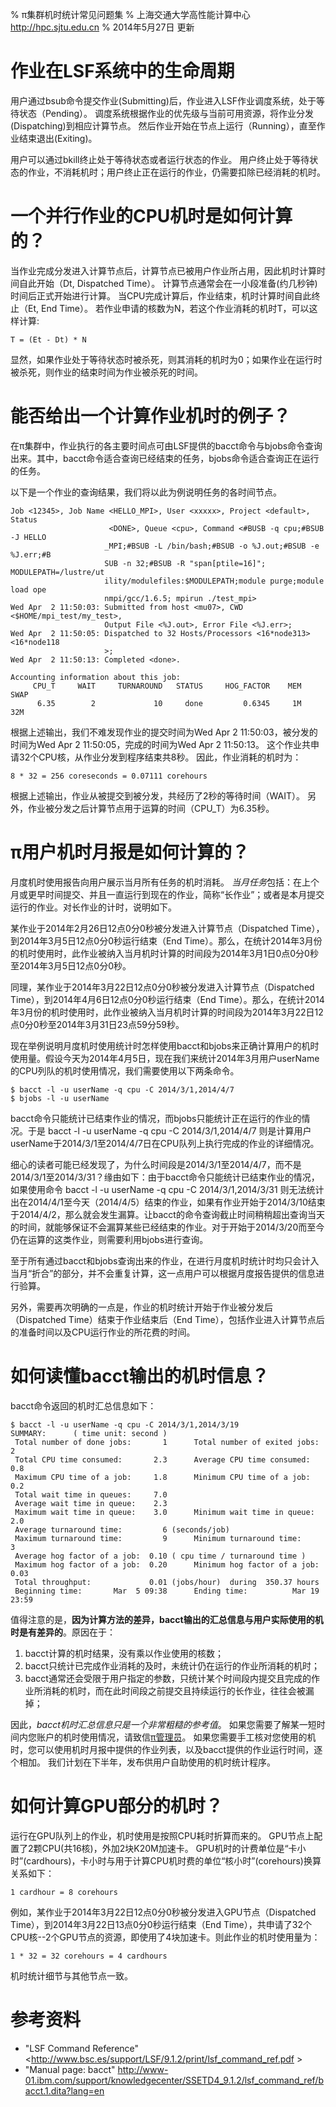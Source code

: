 % π集群机时统计常见问题集
% 上海交通大学高性能计算中心\
<http://hpc.sjtu.edu.cn>
% 2014年5月27日 更新

作业在LSF系统中的生命周期
=======

用户通过bsub命令提交作业(Submitting)后，作业进入LSF作业调度系统，处于等待状态（Pending）。
调度系统根据作业的优先级与当前可用资源，将作业分发(Dispatching)到相应计算节点。
然后作业开始在节点上运行（Running），直至作业结束退出(Exiting)。

用户可以通过bkill终止处于等待状态或者运行状态的作业。
用户终止处于等待状态的作业，不消耗机时；用户终止正在运行的作业，仍需要扣除已经消耗的机时。

一个并行作业的CPU机时是如何计算的？
=======

当作业完成分发进入计算节点后，计算节点已被用户作业所占用，因此机时计算时间自此开始（Dt, Dispatched Time）。
计算节点通常会在一小段准备(约几秒钟)时间后正式开始进行计算。
当CPU完成计算后，作业结束，机时计算时间自此终止（Et, End Time）。
若作业申请的核数为N，若这个作业消耗的机时T，可以这样计算:

	T = (Et - Dt) * N

显然，如果作业处于等待状态时被杀死，则其消耗的机时为0；如果作业在运行时被杀死，则作业的结束时间为作业被杀死的时间。

能否给出一个计算作业机时的例子？
=======

在π集群中，作业执行的各主要时间点可由LSF提供的bacct命令与bjobs命令查询出来。其中，bacct命令适合查询已经结束的任务，bjobs命令适合查询正在运行的任务。

以下是一个作业的查询结果，我们将以此为例说明任务的各时间节点。

	Job <12345>, Job Name <HELLO_MPI>, User <xxxxx>, Project <default>, Status
	                      <DONE>, Queue <cpu>, Command <#BUSB -q cpu;#BSUB -J HELLO
	                     _MPI;#BSUB -L /bin/bash;#BSUB -o %J.out;#BSUB -e %J.err;#B
	                     SUB -n 32;#BSUB -R "span[ptile=16]"; MODULEPATH=/lustre/ut
	                     ility/modulefiles:$MODULEPATH;module purge;module load ope
	                     nmpi/gcc/1.6.5; mpirun ./test_mpi>
	Wed Apr  2 11:50:03: Submitted from host <mu07>, CWD <$HOME/mpi_test/my_test>,
	                     Output File <%J.out>, Error File <%J.err>;
	Wed Apr  2 11:50:05: Dispatched to 32 Hosts/Processors <16*node313> <16*node118
	                     >;
	Wed Apr  2 11:50:13: Completed <done>.
	
	Accounting information about this job:
	     CPU_T     WAIT     TURNAROUND   STATUS     HOG_FACTOR    MEM    SWAP
	      6.35        2             10     done         0.6345     1M     32M

根据上述输出，我们不难发现作业的提交时间为Wed Apr  2 11:50:03，被分发的时间为Wed Apr  2 11:50:05，完成的时间为Wed Apr 2 11:50:13。
这个作业共申请32个CPU核，从作业分发到程序结束共8秒。
因此，作业消耗的机时为：

	8 * 32 = 256 coreseconds = 0.07111 corehours

根据上述输出，作业从被提交到被分发，共经历了2秒的等待时间（WAIT）。
另外，作业被分发之后计算节点用于运算的时间（CPU_T）为6.35秒。

π用户机时月报是如何计算的？
=======

月度机时使用报告向用户展示当月所有任务的机时消耗。
*当月任务*包括：在上个月或更早时间提交、并且一直运行到现在的作业，简称“长作业”；或者是本月提交运行的作业。对长作业的计时，说明如下。

某作业于2014年2月26日12点0分0秒被分发进入计算节点（Dispatched Time），到2014年3月5日12点0分0秒运行结束（End Time）。那么，在统计2014年3月份的机时使用时，此作业被纳入当月机时计算的时间段为2014年3月1日0点0分0秒至2014年3月5日12点0分0秒。

同理，某作业于2014年3月22日12点0分0秒被分发进入计算节点（Dispatched Time），到2014年4月6日12点0分0秒运行结束（End Time）。那么，在统计2014年3月份的机时使用时，此作业被纳入当月机时计算的时间段为2014年3月22日12点0分0秒至2014年3月31日23点59分59秒。

现在举例说明月度机时使用统计时怎样使用bacct和bjobs来正确计算用户的机时使用量。假设今天为2014年4月5日，现在我们来统计2014年3月用户userName的CPU列队的机时使用情况，我们需要使用以下两条命令。

	$ bacct -l -u userName -q cpu -C 2014/3/1,2014/4/7
	$ bjobs -l -u userName

bacct命令只能统计已结束作业的情况，而bjobs只能统计正在运行的作业的情况。于是 bacct -l -u userName -q cpu -C 2014/3/1,2014/4/7 则是计算用户userName于2014/3/1至2014/4/7日在CPU队列上执行完成的作业的详细情况。

细心的读者可能已经发现了，为什么时间段是2014/3/1至2014/4/7，而不是2014/3/1至2014/3/31？缘由如下：由于bacct命令只能统计已结束作业的情况，如果使用命令 bacct -l -u userName -q cpu -C 2014/3/1,2014/3/31 则无法统计出在2014/4/1至今天（2014/4/5）结束的作业，如果有作业开始于2014/3/10结束于2014/4/2，那么就会发生漏算。让bacct的命令查询截止时间稍稍超出查询当天的时间，就能够保证不会漏算某些已经结束的作业。对于开始于2014/3/20而至今仍在运算的这类作业，则需要利用bjobs进行查询。

至于所有通过bacct和bjobs查询出来的作业，在进行月度机时统计时均只会计入当月“折合”的部分，并不会重复计算，这一点用户可以根据月度报告提供的信息进行验算。

另外，需要再次明确的一点是，作业的机时统计开始于作业被分发后（Dispatched Time）结束于作业结束后（End Time），包括作业进入计算节点后的准备时间以及CPU运行作业的所花费的时间。

如何读懂bacct输出的机时信息？
=======

bacct命令返回的机时汇总信息如下：

	$ bacct -l -u userName -q cpu -C 2014/3/1,2014/3/19
	SUMMARY:      ( time unit: second )
	 Total number of done jobs:       1      Total number of exited jobs:     2
	 Total CPU time consumed:       2.3      Average CPU time consumed:     0.8
	 Maximum CPU time of a job:     1.8      Minimum CPU time of a job:     0.2
	 Total wait time in queues:     7.0
	 Average wait time in queue:    2.3
	 Maximum wait time in queue:    3.0      Minimum wait time in queue:    2.0
	 Average turnaround time:         6 (seconds/job)
	 Maximum turnaround time:         9      Minimum turnaround time:         3
	 Average hog factor of a job:  0.10 ( cpu time / turnaround time )
	 Maximum hog factor of a job:  0.20      Minimum hog factor of a job:  0.03
	 Total throughput:             0.01 (jobs/hour)  during  350.37 hours
	 Beginning time:       Mar  5 09:38      Ending time:          Mar 19 23:59

值得注意的是，**因为计算方法的差异，bacct输出的汇总信息与用户实际使用的机时是有差异的**。原因在于：

1. bacct计算的机时结果，没有乘以作业使用的核数；
2. bacct只统计已完成作业消耗的及时，未统计仍在运行的作业所消耗的机时；
3. bacct通常还会受限于用户指定的参数，只统计某个时间段内提交且完成的作业所消耗的机时，而在此时间段之前提交且持续运行的长作业，往往会被漏掉；

因此，*bacct机时汇总信息只是一个非常粗糙的参考值*。
如果您需要了解某一短时间内您账户的机时使用情况，请致信[π管理员](mailto:sjtuhpc-sysadmin@googlegroups.com)。
如果您需要手工核对您使用的机时，您可以使用机时月报中提供的作业列表，以及bacct提供的作业运行时间，逐个相加。
我们计划在下半年，发布供用户自助使用的机时统计程序。

如何计算GPU部分的机时？
=======

运行在GPU队列上的作业，机时使用是按照CPU耗时折算而来的。
GPU节点上配置了2颗CPU(共16核)，外加2块K20M加速卡。
GPU机时的计费单位是“卡小时”(cardhours)，卡小时与用于计算CPU机时费的单位“核小时”(corehours)换算关系如下：

	1 cardhour = 8 corehours

例如，某作业于2014年3月22日12点0分0秒被分发进入GPU节点（Dispatched Time），到2014年3月22日13点0分0秒运行结束（End Time），共申请了32个CPU核--2个GPU节点的资源，即使用了4块加速卡。则此作业的机时使用量为： 

	1 * 32 = 32 corehours = 4 cardhours
	
机时统计细节与其他节点一致。

参考资料
======
* "LSF Command Reference" <http://www.bsc.es/support/LSF/9.1.2/print/lsf_command_ref.pdf >
* "Manual page: bacct" <http://www-01.ibm.com/support/knowledgecenter/SSETD4_9.1.2/lsf_command_ref/bacct.1.dita?lang=en>

